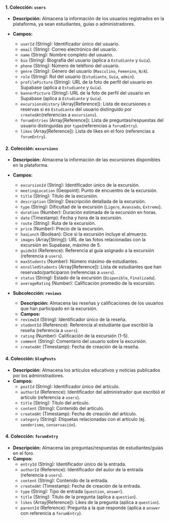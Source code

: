 #### 1. **Colección: `users`**

- **Descripción:** Almacena la información de los usuarios registrados en la plataforma, ya sean estudiantes, guías o
  administradores.
- **Campos:**

    - `userId` (String): Identificador único del usuario.
    - `email` (String): Correo electrónico del usuario.
    - `name` (String): Nombre completo del usuario.
    - `bio` (String): Biografía del usuario (aplica a `Estudiante` y `Guía`).
    - `phone` (String): Número de teléfono del usuario.
    - `genre` (String): Género del usuario (`Masculino`, `Femenino`, `N/A`).
    - `role` (String): Rol del usuario (`Estudiante`, `Guía`, `admin`).
    - `profilePicture` (String): URL de la foto de perfil del usuario en Supabase (aplica a `Estudiante` y `Guía`).
    - `bannerPicture` (String): URL de la foto de perfil del usuario en Supabase (aplica a `Estudiante` y `Guía`).
    - `excursionsHistory` (Array[Reference]): Lista de excursiones o reservas si es `Estudiante` del usuario distinguido
      por `createdAt`(referencias a `excursions`).
    - `forumEntries` (Array[Reference]): Lista de preguntas/respuestas del usuario distinguidas por `type`(referencias
      a `forumEntry`).
    - `likes` (Array[Reference]): Lista de likes en el foro (referencias a `forumEntry`).

#### 2. **Colección: `excursions`**

- **Descripción:** Almacena la información de las excursiones disponibles en la plataforma.
- **Campos:**

    - `excursionId` (String): Identificador único de la excursión.
    - `meetingLocation` (Geopoint): Punto de encuentro de la excursión.
    - `title` (String): Título de la excursión.
    - `description` (String): Descripción detallada de la excursión.
    - `type` (String): Dificultad de la excursión (`Ligero`, `Avanzado`, `Extremo`).
    - `duration` (Number): Duración estimada de la excursión en horas.
    - `date` (Timestamp): Fecha y hora de la excursión.
    - `route` (String): Ruta de la excursión.
    - `price` (Number): Precio de la excursión.
    - `hasLunch` (Boolean): Dice si la excursión incluye el almuerzo.
    - `images` (Array[String]): URL de las fotos relacionadas con la excursión en Supabase, máximo de 5.
    - `guideId` (Reference): Referencia al guía asignado a la excursión (referencia a `users`).
    - `maxStudents` (Number): Número máximo de estudiantes.
    - `enrolledStudents` (Array[Reference]): Lista de estudiantes que han reservado/participaron (referencias a
      `users`).
    - `status` (String): Estado de la excursión (`Disponible`, `Finalizada`).
    - `averageRating` (Number): Calificación promedio de la excursión.

- **Subcolección: `reviews`**

    - **Descripción:** Almacena las reseñas y calificaciones de los usuarios que han participado en la excursión.
    - **Campos:**
    - `reviewId` (String): Identificador único de la reseña.
    - `studentId` (Reference): Referencia al estudiante que escribió la reseña (referencia a `users`).
    - `rating` (Number): Calificación de la excursión (1-5).
    - `comment` (String): Comentario del usuario sobre la excursión.
    - `createdAt` (Timestamp): Fecha de creación de la reseña.

#### 4. **Colección: `blogPosts`**

- **Descripción:** Almacena los artículos educativos y noticias publicados por los administradores.
- **Campos:**
    - `postId` (String): Identificador único del artículo.
    - `authorId` (Reference): Identificador del administrador que escribió el artículo (referencia a `users`).
    - `title` (String): Título del artículo.
    - `content` (String): Contenido del artículo.
    - `createdAt` (Timestamp): Fecha de creación del artículo.
    - `category` (String): Etiquetas relacionadas con el artículo (ej. `senderismo`, `conservación`).

#### 4. **Colección: `forumEntry`**

- **Descripción:** Almacena las preguntas/respuestas de estudiantes/guías en el foro.
- **Campos:**
    - `entryId` (String): Identificador único de la entrada.
    - `authorId` (Reference): Identificador del autor de la entrada (referencia a `users`).
    - `content` (String): Contenido de la entrada.
    - `createdAt` (Timestamp): Fecha de creación de la entrada.
    - `type` (String): Tipo de entrada (`question`, `answer`).
    - `title` (String): Título de la pregunta (aplica a `question`).
    - `likes` (Array[Reference]): Likes de la pregunta (aplica a `question`).
    - `parentId` (Reference): Pregunta a la que responde (aplica a `answer` con referencia a `forumEntry`).
